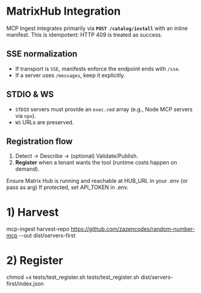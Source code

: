 # MatrixHub Integration

MCP Ingest integrates primarily via **`POST /catalog/install`** with an inline manifest. This is idempotent: HTTP 409 is treated as success.

## SSE normalization

- If transport is `SSE`, manifests enforce the endpoint ends with `/sse`.
- If a server uses `/messages`, keep it explicitly.

## STDIO & WS

- `STDIO` servers must provide an `exec.cmd` array (e.g., Node MCP servers via `npx`).
- `WS` URLs are preserved.

## Registration flow

1. Detect → Describe → (optional) Validate/Publish.
2. **Register** when a tenant wants the tool (runtime costs happen on demand).



 Ensure Matrix Hub is running and reachable at HUB_URL in your .env (or pass as arg)
If protected, set API_TOKEN in .env.

# 1) Harvest
mcp-ingest harvest-repo https://github.com/zazencodes/random-number-mcp --out dist/servers-first

# 2) Register
chmod +x tests/test_register.sh
tests/test_register.sh dist/servers-first/index.json  